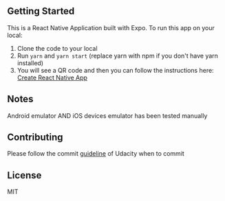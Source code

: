 ## Getting Started
This is a React Native Application built with Expo.
To run this app on your local:
1. Clone the code to your local
2. Run `yarn` and `yarn start` (replace yarn with npm if you don't have yarn installed)
3. You will see a QR code and then you can follow the instructions here: [Create React Native App](https://github.com/react-community/create-react-native-app)

## Notes
Android emulator AND iOS devices emulator has been tested manually

## Contributing
Please follow the commit [guideline](https://udacity.github.io/git-styleguide/) of Udacity when to commit

## License
MIT

